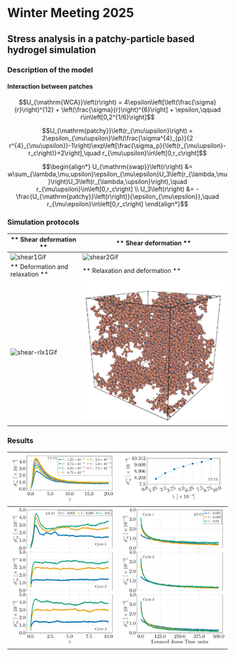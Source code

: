 # Winter Meeting 2025

## Stress analysis in a patchy-particle based hydrogel simulation


### Description of the model

#### Interaction between patches

```math
U_{\mathrm{WCA}}\left(r\right) = 4\epsilon\left[\left(\frac{\sigma}{r}\right)^{12} + \left(\frac{\sigma}{r}\right)^{6}\right] + \epsilon,\qquad r\in\left[0,2^{1/6}\right]
```

```math
U_{\mathrm{patchy}}\left(r_{\mu\upsilon}\right) = 2\epsilon_{\mu\upsilon}\left(\frac{\sigma^{4}_{p}}{2 r^{4}_{\mu\upsilon}}-1\right)\exp\left[\frac{\sigma_p}{\left(r_{\mu\upsilon}-r_c\right)}+2\right],\quad r_{\mu\upsilon}\in\left[0,r_c\right]
```

```math
\begin{align*}
    U_{\mathrm{swap}}\left(r\right) &= w\sum_{\lambda,\mu,upsilon}\epsilon_{\mu\epsilon}U_3\left(r_{\lambda,\mu}\right)U_3\left(r_{\lambda,\upsilon}\right),\quad r_{\mu\upsilon}\in\left[0,r_c\right] \\
    U_3\left(r\right) &= -\frac{U_{\mathrm{patchy}}\left(r\right)}{\epsilon_{\mu\epsilon}},\quad r_{\mu\epsilon}\in\left[0,r_c\right]
\end{align*}
```

### Simulation protocols

|** Shear deformation ** | ** Shear deformation **|
|----|----|
| ![shear1Gif](https://github.com/FranVT/NanoTech-Masters/blob/main/Tesis/WinterMeeting2025/poster/shear-II_animation.gif) | ![shear2Gif](https://github.com/FranVT/NanoTech-Masters/blob/main/Tesis/WinterMeeting2025/poster/shear-III_animation.gif) |
|** Deformation and relaxation ** | ** Relaxation and deformation **|
| ![shear-rlx1Gif](https://github.com/FranVT/NanoTech-Masters/blob/main/Tesis/WinterMeeting2025/poster/shear-relaxation_animation.gif) | ![shear-rlx2Gif](https://github.com/FranVT/NanoTech-Masters/blob/main/Tesis/WinterMeeting2025/poster/relaxation-shear_animation.gif) |


### Results


| ![Stress](https://github.com/FranVT/NanoTech-Masters/blob/main/Tesis/WinterMeeting2025/poster/figStress.png) | ![Yield Stress](https://github.com/FranVT/NanoTech-Masters/blob/main/Tesis/WinterMeeting2025/poster/figYieldStress.png) |
|----|----|
| ![Deformation](https://github.com/FranVT/NanoTech-Masters/blob/main/Tesis/WinterMeeting2025/poster/figDef.png) | ![Relaxation](https://github.com/FranVT/NanoTech-Masters/blob/main/Tesis/WinterMeeting2025/poster/figRlx.png) |

